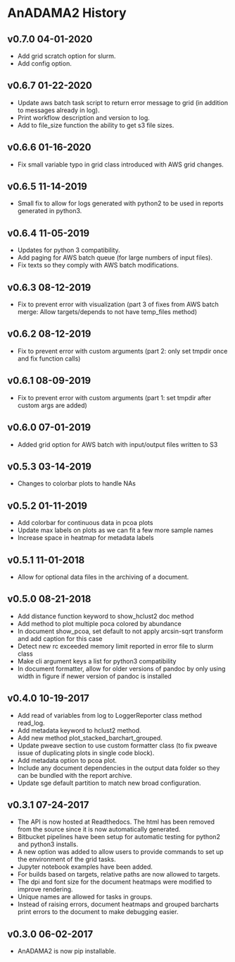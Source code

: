 
# AnADAMA2 History #

## v0.7.0 04-01-2020 ##

* Add grid scratch option for slurm.
* Add config option.

## v0.6.7 01-22-2020 ##

* Update aws batch task script to return error message to grid (in addition to messages already in log).
* Print workflow description and version to log.
* Add to file_size function the ability to get s3 file sizes.

## v0.6.6 01-16-2020 ##

* Fix small variable typo in grid class introduced with AWS grid changes.

## v0.6.5 11-14-2019 ##

* Small fix to allow for logs generated with python2 to be used in reports generated in python3.

## v0.6.4 11-05-2019 ##

* Updates for python 3 compatibility.
* Add paging for AWS batch queue (for large numbers of input files).
* Fix texts so they comply with AWS batch modifications.

## v0.6.3 08-12-2019 ##

* Fix to prevent error with visualization (part 3 of fixes from AWS batch merge: Allow targets/depends to not have temp_files method)

## v0.6.2 08-12-2019 ##

* Fix to prevent error with custom arguments (part 2: only set tmpdir once and fix function calls)

## v0.6.1 08-09-2019 ##

* Fix to prevent error with custom arguments (part 1: set tmpdir after custom args are added)

## v0.6.0 07-01-2019 ##

* Added grid option for AWS batch with input/output files written to S3

## v0.5.3 03-14-2019 ##

* Changes to colorbar plots to handle NAs

## v0.5.2 01-11-2019 ##

* Add colorbar for continuous data in pcoa plots
* Update max labels on plots as we can fit a few more sample names
* Increase space in heatmap for metadata labels

## v0.5.1 11-01-2018 ##

* Allow for optional data files in the archiving of a document.

## v0.5.0 08-21-2018 ##

* Add distance function keyword to show_hclust2 doc method
* Add method to plot multiple poca colored by abundance
* In document show_pcoa, set default to not apply arcsin-sqrt transform and add caption for this case
* Detect new rc exceeded memory limit reported in error file to slurm class
* Make cli argument keys a list for python3 compatibility
* In document formatter, allow for older versions of pandoc by only using width in figure if newer version of pandoc is installed

## v0.4.0 10-19-2017 ##

* Add read of variables from log to LoggerReporter class method read_log.
* Add metadata keyword to hclust2 method.
* Add new method plot_stacked_barchart_grouped.
* Update pweave section to use custom formatter class (to fix pweave issue of duplicating plots in single code block).
* Add metadata option to pcoa plot.
* Include any document dependencies in the output data folder so they can be bundled with the report archive.
* Update sge default partition to match new broad configuration.

## v0.3.1 07-24-2017 ##

* The API is now hosted at Readthedocs. The html has been removed from the source since it is now automatically generated.
* Bitbucket pipelines have been setup for automatic testing for python2 and python3 installs.
* A new option was added to allow users to provide commands to set up the environment of the grid tasks.
* Jupyter notebook examples have been added.
* For builds based on targets, relative paths are now allowed to targets.
* The dpi and font size for the document heatmaps were modified to improve rendering.
* Unique names are allowed for tasks in groups.
* Instead of raising errors, document heatmaps and grouped barcharts print errors to the document to make debugging easier. 

## v0.3.0 06-02-2017 ##

* AnADAMA2 is now pip installable. 

